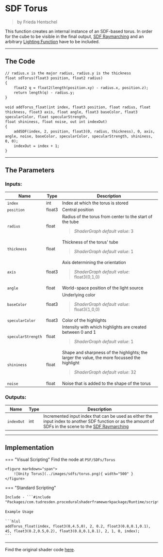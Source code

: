 <div class="container">
    <h1 class="main-heading">SDF Torus</h1>
    <blockquote class="author">by Frieda Hentschel</blockquote>
</div>

This function creates an internal instance of an SDF-based torus. In order for the cube to be visible in the final output, [SDF Raymarching](raymarching.md) and an arbitrary [Lighting Function](../lighting/generalInformation.md) have to be included. 

---

## The Code

``` hlsl
// radius.x is the major radius, radius.y is the thickness
float sdTorus(float3 position, float2 radius)
{
    float2 q = float2(length(position.xy) - radius.x, position.z);
    return length(q) - radius.y;
}

void addTorus_float(int index, float3 position, float radius, float thickness, float3 axis, float angle, float3 baseColor, float3 specularColor, float specularStrength,
float shininess, float noise, out int indexOut)
{
    addSDF(index, 2, position, float3(0, radius, thickness), 0, axis, angle, noise, baseColor, specularColor, specularStrength, shininess, 0, 0);
    indexOut = index + 1;
}
```

---

## The Parameters  

### Inputs:
| Name            | Type     | Description |
|-----------------|----------|-------------|
| `index`  <img width=50/>  | int   | Index at which the torus is stored  |
| `position`        | float3   | Central position |
| `radius`        | float   | Radius of the torus from center to the start of the tube <br> <blockquote>*ShaderGraph default value*: 3</blockquote>|
| `thickness`        | float   | Thickness of the torus' tube <br> <blockquote>*ShaderGraph default value*: 1</blockquote>|
| `axis`            | float3   | Axis determining the orientation <br> <blockquote>*ShaderGraph default value*: float3(0,1,0)</blockquote>|
| `angle` | float   | World-space position of the light source |
| `baseColor`  | float3   | Underlying color <br> <blockquote>*ShaderGraph default value*: float3(1,0,0)</blockquote>|
| `specularColor`        | float3   | Color of the highlights |
| `specularStrength`            | float   | Intensity with which highlights are created between 0 and 1 <br> <blockquote>*ShaderGraph default value*: 1</blockquote> |
| `shininess` | float   | Shape and sharpness of the highlights; the larger the value, the more focussed the highlight  <br> <blockquote>*ShaderGraph default value*: 32</blockquote>|
| `noise` | float   | Noise that is added to the shape of the torus |

### Outputs:
| Name            | Type     | Description |
|-----------------|----------|-------------|
| `indexOut`  | int   | Incremented input index that can be used as either the input index to another SDF function or as the amount of SDFs in the scene to the [SDF Raymarching](raymarching.md) |

---

## Implementation

=== "Visual Scripting"
    Find the node at `PSF/SDFs/Torus`

    <figure markdown="span">
        ![Unity Torus](../images/sdfs/torus.png){ width="500" }
    </figure>

=== "Standard Scripting"

    Include - ```#include "Packages/com.tudresden.proceduralshaderframeworkpackage/Runtime/scripts/sdf_functions.hlsl"```

    Example Usage

    ```hlsl
    addTorus_float(index, float3(0,4.5,0), 2, 0.2, float3(0.8,0.1,0.1), 45, float3(0.2,0.5,0.2), float3(0.8,0.1,0.1), 2, 1, 0, index);
    ```


---

Find the original shader code [here](..).